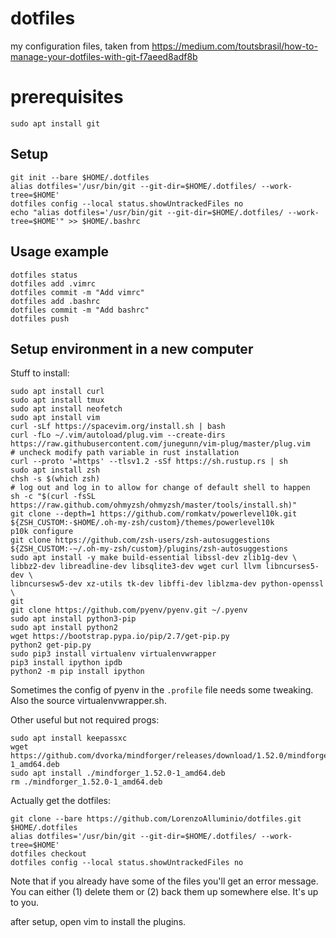 # dotfiles

my configuration files, taken from https://medium.com/toutsbrasil/how-to-manage-your-dotfiles-with-git-f7aeed8adf8b

# prerequisites

```
sudo apt install git
```

## Setup

```
git init --bare $HOME/.dotfiles
alias dotfiles='/usr/bin/git --git-dir=$HOME/.dotfiles/ --work-tree=$HOME'
dotfiles config --local status.showUntrackedFiles no
echo "alias dotfiles='/usr/bin/git --git-dir=$HOME/.dotfiles/ --work-tree=$HOME'" >> $HOME/.bashrc
```

## Usage example

```
dotfiles status
dotfiles add .vimrc
dotfiles commit -m "Add vimrc"
dotfiles add .bashrc
dotfiles commit -m "Add bashrc"
dotfiles push
```

## Setup environment in a new computer

Stuff to install:
```
sudo apt install curl
sudo apt install tmux
sudo apt install neofetch
sudo apt install vim
curl -sLf https://spacevim.org/install.sh | bash
curl -fLo ~/.vim/autoload/plug.vim --create-dirs https://raw.githubusercontent.com/junegunn/vim-plug/master/plug.vim
# uncheck modify path variable in rust installation
curl --proto '=https' --tlsv1.2 -sSf https://sh.rustup.rs | sh 
sudo apt install zsh
chsh -s $(which zsh) 
# log out and log in to allow for change of default shell to happen
sh -c "$(curl -fsSL https://raw.github.com/ohmyzsh/ohmyzsh/master/tools/install.sh)"
git clone --depth=1 https://github.com/romkatv/powerlevel10k.git ${ZSH_CUSTOM:-$HOME/.oh-my-zsh/custom}/themes/powerlevel10k
p10k configure
git clone https://github.com/zsh-users/zsh-autosuggestions ${ZSH_CUSTOM:-~/.oh-my-zsh/custom}/plugins/zsh-autosuggestions
sudo apt install -y make build-essential libssl-dev zlib1g-dev \
libbz2-dev libreadline-dev libsqlite3-dev wget curl llvm libncurses5-dev \
libncursesw5-dev xz-utils tk-dev libffi-dev liblzma-dev python-openssl \
git
git clone https://github.com/pyenv/pyenv.git ~/.pyenv
sudo apt install python3-pip
sudo apt install python2
wget https://bootstrap.pypa.io/pip/2.7/get-pip.py
python2 get-pip.py
sudo pip3 install virtualenv virtualenvwrapper
pip3 install ipython ipdb
python2 -m pip install ipython
```

Sometimes the config of pyenv in the `.profile` file needs some tweaking. Also the source virtualenvwrapper.sh.

Other useful but not required progs:
```
sudo apt install keepassxc
wget https://github.com/dvorka/mindforger/releases/download/1.52.0/mindforger_1.52.0-1_amd64.deb
sudo apt install ./mindforger_1.52.0-1_amd64.deb
rm ./mindforger_1.52.0-1_amd64.deb
```

Actually get the dotfiles:

```
git clone --bare https://github.com/LorenzoAlluminio/dotfiles.git $HOME/.dotfiles
alias dotfiles='/usr/bin/git --git-dir=$HOME/.dotfiles/ --work-tree=$HOME'
dotfiles checkout
dotfiles config --local status.showUntrackedFiles no
```

Note that if you already have some of the files you'll get an error message. You can either (1) delete them or (2) back them up somewhere else. It's up to you.

after setup, open vim to install the plugins.
